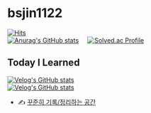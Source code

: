 # bsjin1122
[![Hits](https://hits.seeyoufarm.com/api/count/incr/badge.svg?url=https%3A%2F%2Fgithub.com%2Fbsjin1122%2Fhit-counter&count_bg=%2379C83D&title_bg=%23045512&icon=waze.svg&icon_color=%23E7E7E7&title=hits&edge_flat=false)](https://hits.seeyoufarm.com) <br>
[![Anurag's GitHub stats](https://github-readme-stats.vercel.app/api?username=bsjin1122)](https://github.com/anuraghazra/github-readme-stats)  &nbsp; &nbsp; 
[![Solved.ac Profile](http://mazassumnida.wtf/api/v2/generate_badge?boj=kitty7579)](https://solved.ac/kitty7579/)

## Today I Learned 

[![Velog's GitHub stats](https://velog-readme-2.vercel.app/api/badge-stats?name=greendev)](https://velog.io/@greendev) <br>
[![Velog's GitHub stats](https://velog-readme-stats.vercel.app/api?name=greendev)](https://velog.io/@greendev/posts)

- ✍ [꾸준히 기록/정리하는 공간](https://www.notion.so/be2c8008d06a421883b227efde2ffa25)


<!--
**bsjin1122/bsjin1122** is a ✨ _special_ ✨ repository because its `README.md` (this file) appears on your GitHub profile.

Here are some ideas to get you started:

- 🔭 I’m currently working on ...
- 🌱 I’m currently learning ...
- 👯 I’m looking to collaborate on ...
- 🤔 I’m looking for help with ...
- 💬 Ask me about ...
- 📫 How to reach me: ...
- 😄 Pronouns: ...
- ⚡ Fun fact: ...
-->
